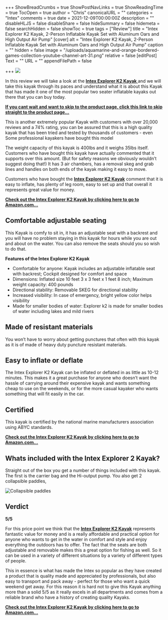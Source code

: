 +++
ShowBreadCrumbs = true
ShowPostNavLinks = true
ShowReadingTime = true
TocOpen = true
author = "Chris"
canonicalURL = ""
categories = "Intex"
comments = true
date = 2021-12-09T00:00:00Z
description = ""
disableHLJS = false
disableShare = false
hideSummary = false
hidemeta = false
searchHidden = false
showToc = true
tags = ["Review"]
title = "Intex Explorer K2 Kayak, 2-Person Inflatable Kayak Set with Aluminum Oars and High Output Air Pump"
[cover]
alt = "Intex Explorer K2 Kayak, 2-Person Inflatable Kayak Set with Aluminum Oars and High Output Air Pump"
caption = ""
hidden = false
image = "/uploads/aquamarine-and-orange-bordered-games-collection-youtube-channel-art-31.png"
relative = false
[editPost]
Text = ""
URL = ""
appendFilePath = false

+++
![](/uploads/b1af81f3-2aed-469e-abe7-c3b8fcc0a1b8.jpeg)

In this review we will take a look at the [**Intex Explorer K2 Kayak** ](#)and we will take this kayak through its paces and understand what it is about this Kayak that has made it one of the most popular two seater inflatable kayaks out there that you can buy today.

[**If you cant wait and want to skip to the product page, click this link to skip straight to the product page…**](#)

This is another extremely popular Kayak with customers with over 20,000 reviews and a 74% rating, you can be assured that this is a high quality kayak that has been tried and tested by thousands of customers - even Some professional kayakers have bought this model

The weight capacity of this kayak is 400lbs and it weighs 35lbs itself.  Customers who have bought this kayak have actually commented that it supports over this amount.  (But for safety reasons we obviously wouldn’t suggest doing that!)  It has 3 air chambers, has a removal skeg and grab lines and handles on both ends of the kayak making it easy to move.

Customers who have bought the [**Intex Explorer K2 Kayak**](#) comment that it is easy to inflate, has plenty of leg room, easy to set up and that overall it represents great value for money.

[**Check out the Intex Explorer K2 Kayak by clicking here to go to Amazon.com…**](#)

## Comfortable adjustable seating

This Kayak is comfy to sit in, it has an adjustable seat with a backrest and you will have no problem staying in this kayak for hours while you are out and about on the water.  You can also remove the seats should you so wish to do that.

**Features of the Intex Explorer K2 Kayak**

* Comfortable for anyone: Kayak includes an adjustable inflatable seat with backrest; Cockpit designed for comfort and space
* Dimensions: Inflated size 10 feet 3 x 3 feet x 1 feet 8 inch; Maximum weight capacity: 400 pounds
* Directional stability: Removable SKEG for directional stability
* Increased visibility: In case of emergency, bright yellow color helps visibility
* Made for smaller bodies of water: Explorer k2 is made for smaller bodies of water including lakes and mild rivers

## Made of resistant materials

You won’t have to worry about getting punctures that often with this kayak as it is of made of heavy duty puncture resistant materials.

## Easy to inflate or deflate

The Intex Explorer K2 Kayak can be inflated or deflated in as little as 10-12 minutes.  This makes it a great purchase for anyone who doesn’t want the hassle of carrying around their expensive kayak and wants something cheap to use on the weekends, or for the more casual kayaker who wants something that will fit easily in the car.

## Certified

This kayak is certified by the national marine manufacturers association using ABYC standards.

[**Check out the Intex Explorer K2 Kayak by clicking here to go to Amazon.com…**](#)

## Whats included with the Intex Explorer 2 Kayak?

Straight out of the box you get a number of things included with this kayak.  The first is the carrier bag and  the Hi-output pump.  You also get 2 collapsible paddles,

![Collapsible paddles](/uploads/f339cb0a-bd3c-49e3-a8ac-cc407ec7695d.jpeg "Collapsible paddles")

## Verdict

**5/5**

For this price point we think that the [**Intex Explorer K2 Kayak**](#) represents fantastic value for money and is a really affordable and practical option for anyone who wants to get in the water in comfort and style and enjoy everything the outdoors has to offer. The fact that the seats are both adjustable and removable makes this a great option for fishing as well.  So it can be used in a variety of different situations by a variety of different types of people.

This in essence is what has made the Intex so popular as they have created a product that is quality made and appreciated by professionals, but also easy to transport and pack away - perfect for those who want a quick weekend get away.  For this reason it is hard not to give this Kayak anything more than a solid 5/5 as it really excels in all departments and comes from a reliable brand who have a history of creating quality Kayaks.

[**Check out the Intex Explorer K2 Kayak by clicking here to go to Amazon.com…**](#)